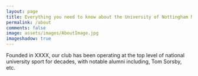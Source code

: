 ```yaml
---
layout: page
title: Everything you need to know about the University of Nottingham Men's Hockey Club
permalink: /about
comments: false
image: assets/images/AboutImage.jpg
imageshadow: true
---
```



Founded in XXXX, our club has been operating at the top level of national university sport for decades, with notable alumni including, Tom Sorsby, etc.
